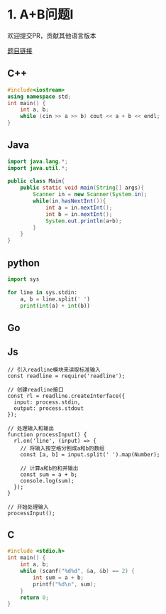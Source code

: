 
# 1. A+B问题I 

欢迎提交PR，贡献其他语言版本

[题目链接](https://kamacoder.com/problem.php?id=1000)


## C++ 

```CPP 
#include<iostream>
using namespace std;
int main() {
    int a, b;
    while (cin >> a >> b) cout << a + b << endl;
}
```

## Java 

```Java
import java.lang.*;
import java.util.*;
 
public class Main{
    public static void main(String[] args){
        Scanner in = new Scanner(System.in);
        while(in.hasNextInt()){
            int a = in.nextInt();
            int b = in.nextInt();
            System.out.println(a+b);
        }
    }
}
```

## python 

```python
import sys  
 
for line in sys.stdin:
    a, b = line.split(' ') 
    print(int(a) + int(b))
```

## Go 

## Js 

```Js 
// 引入readline模块来读取标准输入
const readline = require('readline');

// 创建readline接口
const rl = readline.createInterface({
  input: process.stdin,
  output: process.stdout
});

// 处理输入和输出
function processInput() {
  rl.on('line', (input) => {
    // 将输入按空格分割成a和b的数组
    const [a, b] = input.split(' ').map(Number);
    
    // 计算a和b的和并输出
    const sum = a + b;
    console.log(sum);
  });
}

// 开始处理输入
processInput();
```

## C 

```C
#include <stdio.h>
int main() {
    int a, b;
    while (scanf("%d%d", &a, &b) == 2) {
        int sum = a + b;
        printf("%d\n", sum);
    }
    return 0;
}
```

